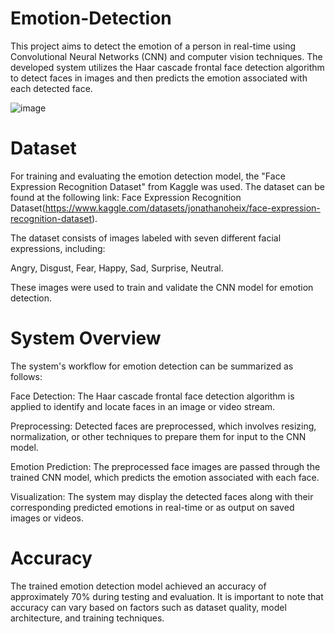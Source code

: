 # Emotion-Detection
This project aims to detect the emotion of a person in real-time using Convolutional Neural Networks (CNN) and computer vision techniques. The developed system utilizes the Haar cascade frontal face detection algorithm to detect faces in images and then predicts the emotion associated with each detected face.

![image](https://github.com/Rohith766/Emotion-Detection/assets/92597090/4c9c309b-2793-4ae5-a23b-9a15cbca86a8)

# Dataset
For training and evaluating the emotion detection model, the "Face Expression Recognition Dataset" from Kaggle was used. 
The dataset can be found at the following link: Face Expression Recognition Dataset(https://www.kaggle.com/datasets/jonathanoheix/face-expression-recognition-dataset).

The dataset consists of images labeled with seven different facial expressions, including:

Angry,
Disgust,
Fear,
Happy,
Sad,
Surprise,
Neutral.

These images were used to train and validate the CNN model for emotion detection.
# System Overview
The system's workflow for emotion detection can be summarized as follows:

Face Detection: The Haar cascade frontal face detection algorithm is applied to identify and locate faces in an image or video stream.

Preprocessing: Detected faces are preprocessed, which involves resizing, normalization, or other techniques to prepare them for input to the CNN model.

Emotion Prediction: The preprocessed face images are passed through the trained CNN model, which predicts the emotion associated with each face.

Visualization: The system may display the detected faces along with their corresponding predicted emotions in real-time or as output on saved images or videos.
# Accuracy 
The trained emotion detection model achieved an accuracy of approximately 70% during testing and evaluation. It is important to note that accuracy can vary based on factors such as dataset quality, model architecture, and training techniques.
